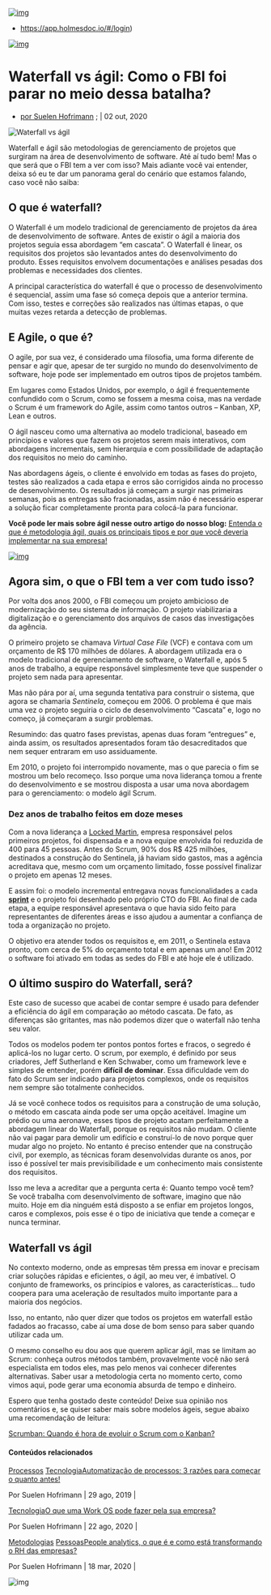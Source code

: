 [![img](https://holmesdoc.com.br/wp-content/uploads/2021/09/logo-holmes.png)](https://holmesdoc.com.br/)

- https://app.holmesdoc.io/#/login)

[![img](https://holmesdoc.com.br/wp-content/uploads/2021/09/logo-holmes.png)](https://holmesdoc.com.br/)



# Waterfall vs ágil: Como o FBI foi parar no meio dessa batalha?

- [por Suelen Hofrimann](https://holmesdoc.com.br/blog/author/suelen/) ; | 02 out, 2020

![Waterfall vs ágil](https://holmesdoc.com.br/wp-content/uploads/2020/10/HOLMES-Modelo-capa-de-blog-9-1.png)

 Waterfall e ágil são metodologias de gerenciamento de projetos que surgiram na área de desenvolvimento de software. Até aí tudo bem! Mas o que será que o FBI tem a ver com isso? Mais adiante você vai entender, deixa só eu te dar um panorama geral do cenário que estamos falando, caso você não saiba:

## **O que é waterfall?**

 O Waterfall é um modelo tradicional de gerenciamento de projetos da área de desenvolvimento de software. Antes de existir o ágil a maioria dos projetos seguia essa abordagem “em cascata”. O Waterfall é linear, os requisitos dos projetos são levantados antes do desenvolvimento do produto. Esses requisitos envolvem documentações e análises pesadas dos problemas e necessidades dos clientes.

 A principal característica do waterfall é que o processo de desenvolvimento é sequencial, assim uma fase só começa depois que a anterior termina. Com isso, testes e correções são realizados nas últimas etapas, o que muitas vezes retarda a detecção de problemas.

## **E Agile, o que é?**

 O agile, por sua vez, é considerado uma filosofia, uma forma diferente de pensar e agir que, apesar de ter surgido no mundo do desenvolvimento de software, hoje pode ser implementado em outros tipos de projetos também.

 Em lugares como Estados Unidos, por exemplo, o ágil é frequentemente confundido com o Scrum, como se fossem a mesma coisa, mas na verdade o Scrum é um framework do Agile, assim como tantos outros – Kanban, XP, Lean e outros. 

 O ágil nasceu como uma alternativa ao modelo tradicional, baseado em princípios e valores que fazem os projetos serem mais interativos, com abordagens incrementais, sem hierarquia e com possibilidade de adaptação dos requisitos no meio do caminho.

 Nas abordagens ágeis, o cliente é envolvido em todas as fases do projeto, testes são realizados a cada etapa e erros são corrigidos ainda no processo de desenvolvimento. Os resultados já começam a surgir nas primeiras semanas, pois as entregas são fracionadas, assim não é necessário esperar a solução ficar completamente pronta para colocá-la para funcionar.

**Você pode ler mais sobre ágil nesse outro artigo do nosso blog:** [Entenda o que é metodologia ágil, quais os principais tipos e por que você deveria implementar na sua empresa!](https://www.holmesdoc.com.br/o-que-e-metodologia-agil/)

[![img](https://www.holmesdoc.com.br/wp-content/uploads/2020/07/image-12-1-1.png)](https://materiais.holmesdoc.com.br/solicitar-demonstracao)

## **Agora sim, o que o FBI tem a ver com tudo isso?**

 Por volta dos anos 2000, o FBI começou um projeto ambicioso de modernização do seu sistema de informação. O projeto viabilizaria a digitalização e o gerenciamento dos arquivos de casos das investigações da agência. 

 O primeiro projeto se chamava *Virtual Case File* (VCF) e contava com um orçamento de R$ 170 milhões de dólares. A abordagem utilizada era o modelo tradicional de gerenciamento de software, o Waterfall e, após 5 anos de trabalho, a equipe responsável simplesmente teve que suspender o projeto sem nada para apresentar.

 Mas não pára por aí, uma segunda tentativa para construir o sistema, que agora se chamaria *Sentinela*, começou em 2006. O problema é que mais uma vez o projeto seguiria o ciclo de desenvolvimento “Cascata” e, logo no começo, já começaram a surgir problemas. 

 Resumindo: das quatro fases previstas, apenas duas foram “entregues” e, ainda assim, os resultados apresentados foram tão desacreditados que nem sequer entraram em uso assiduamente.

 Em 2010, o projeto foi interrompido novamente, mas o que parecia o fim se mostrou um belo recomeço. Isso porque uma nova liderança tomou a frente do desenvolvimento e se mostrou disposta a usar uma nova abordagem para o gerenciamento: o modelo ágil Scrum.

### **Dez anos de trabalho feitos em doze meses** 

 Com a nova liderança a [Locked Martin](https://www.lockheedmartin.com/), empresa responsável pelos primeiros projetos, foi dispensada e a nova equipe envolvida foi reduzida de 400 para 45 pessoas. Antes do Scrum, 90% dos R$ 425 milhões, destinados a construção do Sentinela, já haviam sido gastos, mas a agência acreditava que, mesmo com um orçamento limitado, fosse possível finalizar o projeto em apenas 12 meses.

 E assim foi: o modelo incremental entregava novas funcionalidades a cada[ **sprint**](https://blogbrasil.westcon.com/o-que-e-sprint) e o projeto foi desenhado pelo próprio CTO do FBI. Ao final de cada etapa, a equipe responsável apresentava o que havia sido feito para representantes de diferentes áreas e isso ajudou a aumentar a confiança de toda a organização no projeto. 

 O objetivo era atender todos os requisitos e, em 2011, o Sentinela estava pronto, com cerca de 5% do orçamento total e em apenas um ano! Em 2012 o software foi ativado em todas as sedes do FBI e até hoje ele é utilizado.

## **O último suspiro do Waterfall, será?** 

 Este caso de sucesso que acabei de contar sempre é usado para defender a eficiência do ágil em comparação ao método cascata. De fato, as diferenças são gritantes, mas não podemos dizer que o waterfall não tenha seu valor.

 Todos os modelos podem ter pontos pontos fortes e fracos, o segredo é aplicá-los no lugar certo. O scrum, por exemplo, é definido por seus criadores, Jeff Sutherland e Ken Schwaber, como um framework leve e simples de entender, porém **difícil de dominar**. Essa dificuldade vem do fato do Scrum ser indicado para projetos complexos, onde os requisitos nem sempre são totalmente conhecidos.

Já se você conhece todos os requisitos para a construção de uma solução, o método em cascata ainda pode ser uma opção aceitável. Imagine um prédio ou uma aeronave, esses tipos de projeto acatam perfeitamente a abordagem linear do Waterfall, porque os requisitos não mudam. O cliente não vai pagar para demolir um edifício e construí-lo de novo porque quer mudar algo no projeto. No entanto é preciso entender que na construção civil, por exemplo, as técnicas foram desenvolvidas durante os anos, por isso é possível ter mais previsibilidade e um conhecimento mais consistente dos requisitos.

 Isso me leva a acreditar que a pergunta certa é: Quanto tempo você tem? Se você trabalha com desenvolvimento de software, imagino que não muito. Hoje em dia ninguém está disposto a se enfiar em projetos longos, caros e complexos, pois esse é o tipo de iniciativa que tende a começar e nunca terminar.

## Waterfall vs ágil

 No contexto moderno, onde as empresas têm pressa em inovar e precisam criar soluções rápidas e eficientes, o ágil, ao meu ver, é imbatível. O conjunto de frameworks, os princípios e valores, as características… tudo coopera para uma aceleração de resultados muito importante para a maioria dos negócios.

 Isso, no entanto, não quer dizer que todos os projetos em waterfall estão fadados ao fracasso, cabe aí uma dose de bom senso para saber quando utilizar cada um. 

 O mesmo conselho eu dou aos que querem aplicar ágil, mas se limitam ao Scrum: conheça outros métodos também, provavelmente você não será especialista em todos eles, mas pelo menos vai conhecer diferentes alternativas. Saber usar a metodologia certa no momento certo, como vimos aqui, pode gerar uma economia absurda de tempo e dinheiro.

Espero que tenha gostado deste conteúdo! Deixe sua opinião nos comentários e, se quiser saber mais sobre modelos ágeis, segue abaixo uma recomendação de leitura:

[Scrumban: Quando é hora de evoluir o Scrum com o Kanban?](https://www.holmesdoc.com.br/o-que-e-scrumban/)

#### Conteúdos relacionados

[Processos](https://holmesdoc.com.br/blog/category/processos/) [Tecnologia](https://holmesdoc.com.br/blog/category/tecnologia/)[Automatização de processos: 3 razões para começar o quanto antes!](https://holmesdoc.com.br/blog/automatizacao-de-processos/)

Por Suelen Hofrimann | 29 ago, 2019 |

[Tecnologia](https://holmesdoc.com.br/blog/category/tecnologia/)[O que uma Work OS pode fazer pela sua empresa?](https://holmesdoc.com.br/blog/o-que-e-work-os/)

Por Suelen Hofrimann | 22 ago, 2020 |

[Metodologias](https://holmesdoc.com.br/blog/category/metodologias/) [Pessoas](https://holmesdoc.com.br/blog/category/pessoas/)[People analytics, o que é e como está transformando o RH das empresas?](https://holmesdoc.com.br/blog/people-analytics/)

Por Suelen Hofrimann | 18 mar, 2020 |

![img](https://holmesdoc.com.br/wp-content/uploads/2021/09/logo-branco.png)